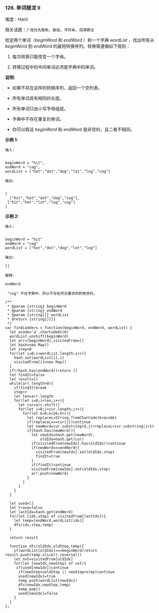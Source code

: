 ### 126. 单词接龙 II

难度：Hard

相关话题：`广度优先搜索`、`数组`、`字符串`、`回溯算法`

给定两个单词（*beginWord*  和 *endWord* ）和一个字典 *wordList* ，找出所有从 *beginWord* 到 *endWord* 的最短转换序列。转换需遵循如下规则：




1. 每次转换只能改变一个字母。

2. 转换过程中的中间单词必须是字典中的单词。





**说明:** 




* 如果不存在这样的转换序列，返回一个空列表。

* 所有单词具有相同的长度。

* 所有单词只由小写字母组成。

* 字典中不存在重复的单词。

* 你可以假设 *beginWord*  和 *endWord* 是非空的，且二者不相同。





**示例 1:** 





```
输入:


beginWord = "hit",
endWord = "cog",
wordList = ["hot","dot","dog","lot","log","cog"]

输出:


[
  ["hit","hot","dot","dog","cog"],
 ["hit","hot","lot","log","cog"]
]

```


**示例 2:** 





```
输入:


beginWord = "hit"
endWord = "cog"
wordList = ["hot","dot","dog","lot","log"]

输出:

[]

解释:

endWord

 "cog" 不在字典中，所以不存在符合要求的转换序列。
```



```
/**
 * @param {string} beginWord
 * @param {string} endWord
 * @param {string[]} wordList
 * @return {string[][]}
 */
var findLadders = function(beginWord, endWord, wordList) {
  let acode='a'.charCodeAt(0)
  wordList.unshift(beginWord)
  let arr=[beginWord],visitedFrom=[]
  let hash=new Map()
  let step=0
  for(let i=0;i<wordList.length;i++){
    hash.set(wordList[i],i)
    visitedFrom[i]=new Map()
  }
  if(!hash.has(endWord))return []
  let findIt=false
  let result=[]
  while(arr.length>0){
    if(findIt)break
    step++
    let len=arr.length
    for(let i=0;i<len;i++){
      let cur=arr.shift()
      for(let j=0;j<cur.length;j++){
        for(let k=0;k<26;k++){
          let replaceL=String.fromCharCode(k+acode)
          if(replaceL===cur[j])continue
          let newWord=cur.substring(0,j)+replaceL+cur.substring(j+1)
          if(hash.has(newWord)){
            let newIdx=hash.get(newWord),
                oldIdx=hash.get(cur)
            if(visitedFrom[newIdx].has(oldIdx))continue
            if(newWord===endWord){
              visitedFrom[newIdx].set(oldIdx,step)
              findIt=true
            }
            if(findIt)continue
            visitedFrom[newIdx].set(oldIdx,step)
            arr.push(newWord)
          }
        }
      }
    }
  }

  let used=[]
  let trace=false
  let lastIdx=hash.get(endWord)
  for(let [idx,step] of visitedFrom[lastIdx]){
    let temp=[endWord,wordList[idx]]
    dfs(idx,step,temp) 
  }
  
  return result
  
  function dfs(oldIdx,oldStep,temp){
    if(wordList[oldIdx]===beginWord)return result.push(temp.slice().reverse())
    let nxt=visitedFrom[oldIdx]
    for(let [newIdx,newStep] of nxt){
     if(used[newIdx])continue
      if(newStep>=oldStep || newStep>step)continue
      used[newIdx]=true
      temp.push(wordList[newIdx])
      dfs(newIdx,newStep,temp)
      temp.pop()
      used[newIdx]=false 
    }
  }
};



```

